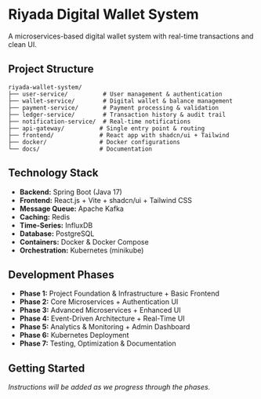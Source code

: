 # Riyada Digital Wallet System

A microservices-based digital wallet system with real-time transactions and clean UI.

## Project Structure

```
riyada-wallet-system/
├── user-service/          # User management & authentication
├── wallet-service/        # Digital wallet & balance management
├── payment-service/       # Payment processing & validation
├── ledger-service/        # Transaction history & audit trail
├── notification-service/  # Real-time notifications
├── api-gateway/          # Single entry point & routing
├── frontend/             # React app with shadcn/ui + Tailwind
├── docker/               # Docker configurations
└── docs/                 # Documentation
```

## Technology Stack

- **Backend:** Spring Boot (Java 17)
- **Frontend:** React.js + Vite + shadcn/ui + Tailwind CSS
- **Message Queue:** Apache Kafka
- **Caching:** Redis
- **Time-Series:** InfluxDB
- **Database:** PostgreSQL
- **Containers:** Docker & Docker Compose
- **Orchestration:** Kubernetes (minikube)

## Development Phases

- **Phase 1:** Project Foundation & Infrastructure + Basic Frontend
- **Phase 2:** Core Microservices + Authentication UI
- **Phase 3:** Advanced Microservices + Enhanced UI
- **Phase 4:** Event-Driven Architecture + Real-Time UI
- **Phase 5:** Analytics & Monitoring + Admin Dashboard
- **Phase 6:** Kubernetes Deployment
- **Phase 7:** Testing, Optimization & Documentation

## Getting Started

_Instructions will be added as we progress through the phases._
